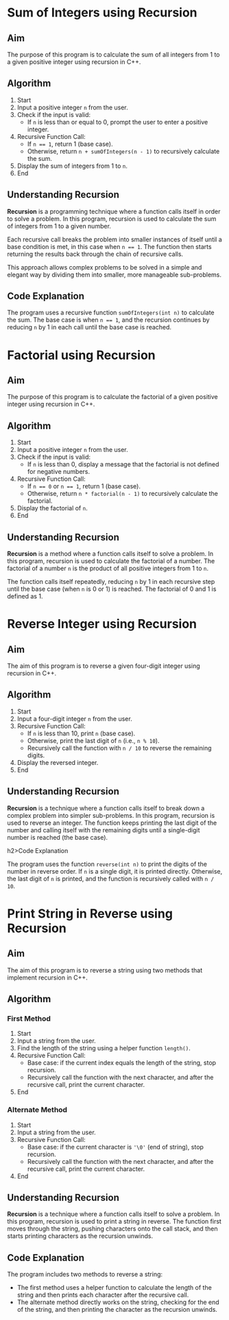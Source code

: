 <title>Sum of Integers using Recursion</title>
</head>
<body>

 <h1>Sum of Integers using Recursion</h1>

 <h2>Aim</h2>
    <p>The purpose of this program is to calculate the sum of all integers from 1 to a given positive integer using recursion in C++.</p>

 <h2>Algorithm</h2>
    <ol>
        <li>Start</li>
        <li>Input a positive integer <code>n</code> from the user.</li>
        <li>Check if the input is valid:
            <ul>
                <li>If <code>n</code> is less than or equal to 0, prompt the user to enter a positive integer.</li>
            </ul>
        </li>
        <li>Recursive Function Call:
            <ul>
                <li>If <code>n == 1</code>, return 1 (base case).</li>
                <li>Otherwise, return <code>n + sumOfIntegers(n - 1)</code> to recursively calculate the sum.</li>
            </ul>
        </li>
        <li>Display the sum of integers from 1 to <code>n</code>.</li>
        <li>End</li>
    </ol>

<h2>Understanding Recursion</h2>
    <p><strong>Recursion</strong> is a programming technique where a function calls itself in order to solve a problem. In this program, recursion is used to calculate the sum of integers from 1 to a given number.</p>
    <p>Each recursive call breaks the problem into smaller instances of itself until a base condition is met, in this case when <code>n == 1</code>. The function then starts returning the results back through the chain of recursive calls.</p>
    <p>This approach allows complex problems to be solved in a simple and elegant way by dividing them into smaller, more manageable sub-problems.</p>
    <h2>Code Explanation</h2>
    <p>The program uses a recursive function <code>sumOfIntegers(int n)</code> to calculate the sum. The base case is when <code>n == 1</code>, and the recursion continues by reducing <code>n</code> by 1 in each call until the base case is reached.</p>

</body>
<h1>Factorial using Recursion</h1>

<h2>Aim</h2>
    <p>The purpose of this program is to calculate the factorial of a given positive integer using recursion in C++.</p>
    <h2>Algorithm</h2>
    <ol>
        <li>Start</li>
        <li>Input a positive integer <code>n</code> from the user.</li>
        <li>Check if the input is valid:
            <ul>
                <li>If <code>n</code> is less than 0, display a message that the factorial is not defined for negative numbers.</li>
            </ul>
        </li>
        <li>Recursive Function Call:
            <ul>
                <li>If <code>n == 0</code> or <code>n == 1</code>, return 1 (base case).</li>
                <li>Otherwise, return <code>n * factorial(n - 1)</code> to recursively calculate the factorial.</li>
            </ul>
        </li>
        <li>Display the factorial of <code>n</code>.</li>
        <li>End</li>
    </ol>
    <h2>Understanding Recursion</h2>
    <p><strong>Recursion</strong> is a method where a function calls itself to solve a problem. In this program, recursion is used to calculate the factorial of a number. The factorial of a number <code>n</code> is the product of all positive integers from 1 to <code>n</code>.</p>
    <p>The function calls itself repeatedly, reducing <code>n</code> by 1 in each recursive step until the base case (when <code>n</code> is 0 or 1) is reached. The factorial of 0 and 1 is defined as 1.</p>
    
 <h1>Reverse Integer using Recursion</h1>

<h2>Aim</h2>
    <p>The aim of this program is to reverse a given four-digit integer using recursion in C++.</p>

<h2>Algorithm</h2>
    <ol>
        <li>Start</li>
        <li>Input a four-digit integer <code>n</code> from the user.</li>
        <li>Recursive Function Call:
            <ul>
                <li>If <code>n</code> is less than 10, print <code>n</code> (base case).</li>
                <li>Otherwise, print the last digit of <code>n</code> (i.e., <code>n % 10</code>).</li>
                <li>Recursively call the function with <code>n / 10</code> to reverse the remaining digits.</li>
            </ul>
        </li>
        <li>Display the reversed integer.</li>
        <li>End</li>
    </ol>

<h2>Understanding Recursion</h2>
    <p><strong>Recursion</strong> is a technique where a function calls itself to break down a complex problem into simpler sub-problems. In this program, recursion is used to reverse an integer. The function keeps printing the last digit of the number and calling itself with the remaining digits until a single-digit number is reached (the base case).</p>

h2>Code Explanation</h2>
    <p>The program uses the function <code>reverse(int n)</code> to print the digits of the number in reverse order. If <code>n</code> is a single digit, it is printed directly. Otherwise, the last digit of <code>n</code> is printed, and the function is recursively called with <code>n / 10</code>.</p>
<h1>Print String in Reverse using Recursion</h1>

<h2>Aim</h2>
    <p>The aim of this program is to reverse a string using two methods that implement recursion in C++.</p>

 <h2>Algorithm</h2>

<h3>First Method</h3>
    <ol>
        <li>Start</li>
        <li>Input a string from the user.</li>
        <li>Find the length of the string using a helper function <code>length()</code>.</li>
        <li>Recursive Function Call:
            <ul>
                <li>Base case: if the current index equals the length of the string, stop recursion.</li>
                <li>Recursively call the function with the next character, and after the recursive call, print the current character.</li>
            </ul>
        </li>
        <li>End</li>
    </ol>
<h3>Alternate Method</h3>
    <ol>
        <li>Start</li>
        <li>Input a string from the user.</li>
        <li>Recursive Function Call:
            <ul>
                <li>Base case: if the current character is <code>'\0'</code> (end of string), stop recursion.</li>
                <li>Recursively call the function with the next character, and after the recursive call, print the current character.</li>
            </ul>
        </li>
        <li>End</li>
    </ol>
    <h2>Understanding Recursion</h2>
    <p><strong>Recursion</strong> is a technique where a function calls itself to solve a problem. In this program, recursion is used to print a string in reverse. The function first moves through the string, pushing characters onto the call stack, and then starts printing characters as the recursion unwinds.</p>
    <h2>Code Explanation</h2>
    <p>The program includes two methods to reverse a string:</p>
    <ul>
        <li>The first method uses a helper function to calculate the length of the string and then prints each character after the recursive call.</li>
        <li>The alternate method directly works on the string, checking for the end of the string, and then printing the character as the recursion unwinds.</li>
    </ul>
